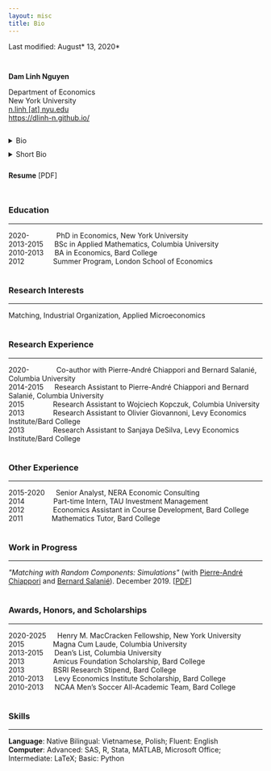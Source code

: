 ```yaml
---
layout: misc
title: Bio
---
```


Last modified: August* 13, 2020*

<div style="line-height:100%;"> <br> </div>

**Dam Linh Nguyen**  

Department of Economics  
New York University  
<a href="mailto:n.linh@nyu.edu">n.linh \[at\] nyu.edu</a>  
<a href="https://dlinh-n.github.io/">https://dlinh-n.github.io/</a>  

<div style="line-height:100%;"> <br> </div>

<details>
    <summary> Bio </summary>

    <br>

    Dam Linh Nguyen is a PhD student at the Department of Economics at New York University. Linh’s research interests include matching, industrial organization, and applied microeconomics. Previously, he was a Senior Analyst in the Antitrust Group at NERA Economic Consulting. He conducted research evaluating the competitive effects of mergers and acquisitions in a wide array of industries, including consumer packaged goods, data storage technology, and agrochemicals. Linh earned a BSc in Applied Mathematics, magna cum laude, from Columbia University and a BA in Economics as a Levy Institute Scholar from Bard College.
</details>

<div style="line-height:75%;"> <br> </div>

<details>
    <summary> Short Bio </summary>

    <br>

    Dam Linh Nguyen is a PhD student in Economics at New York University. Linh's research interests include matching, industrial organization, and applied microeconomics. Previously, he was a Senior Analyst in the Antitrust Group at NERA. Linh earned a BSc in Applied Mathematics from Columbia University and a BA in Economics from Bard College.
</details>

<div style="line-height:75%;"> <br> </div>

**Resume** [PDF]


<div style="line-height:100%;"> <br> </div>


### Education
---
2020-&nbsp; &ensp;&ensp;&emsp;&emsp; PhD in Economics, New York University  
2013-2015 &emsp; BSc in Applied Mathematics, Columbia University  
2010-2013 &emsp; BA in Economics, Bard College  
2012 &ensp;&ensp;&emsp;&emsp;&ensp; Summer Program, London School of Economics  

<div style="line-height:15%;"> <br> </div>


### Research Interests
---
Matching, Industrial Organization, Applied Microeconomics

<div style="line-height:15%;"> <br> </div>


### Research Experience
---
2020-&nbsp; &ensp;&ensp;&emsp;&emsp; Co-author with Pierre-André Chiappori and Bernard Salanié, Columbia University  
2014-2015 &emsp; Research Assistant to Pierre-André Chiappori and Bernard Salanié, Columbia University  
2015 &ensp;&ensp;&emsp;&emsp;&ensp; Research Assistant to Wojciech Kopczuk, Columbia University  
2013 &ensp;&ensp;&emsp;&emsp;&ensp; Research Assistant to Olivier Giovannoni, Levy Economics Institute/Bard College  
2013 &ensp;&ensp;&emsp;&emsp;&ensp; Research Assistant to Sanjaya DeSilva, Levy Economics Institute/Bard College  
<div style="line-height:15%;"> <br> </div>


### Other Experience
---
2015-2020 &emsp; Senior Analyst, NERA Economic Consulting  
2014 &ensp;&ensp;&emsp;&emsp;&ensp; Part-time Intern, TAU Investment Management  
2012 &ensp;&ensp;&emsp;&emsp;&ensp; Economics Assistant in Course Development, Bard College  
2011 &ensp;&ensp;&emsp;&emsp;&ensp; Mathematics Tutor, Bard College  

<div style="line-height:15%;"> <br> </div>


### Work in Progress
---
*"Matching with Random Components: Simulations"* (with <a href="http://www.columbia.edu/~pc2167/" target="_blank" rel="noopener noreferrer">Pierre-André Chiappori</a> and <a href="http://bsalanie.com/" target="_blank" rel="noopener noreferrer">Bernard Salanié</a>). December 2019. \[[PDF](https://dlinh-n.github.io/f/wp/CNSdraftDec10final.pdf)\]
<div style="line-height:15%;"> <br> </div>


### Awards, Honors, and Scholarships
---
2020-2025 &emsp; Henry M. MacCracken Fellowship, New York University  
2015 &emsp;&emsp;&emsp;&ensp; Magna Cum Laude, Columbia University  
2013-2015 &emsp; Dean’s List, Columbia University  
2013 &emsp;&emsp;&emsp;&ensp; Amicus Foundation Scholarship, Bard College  
2013 &emsp;&emsp;&emsp;&ensp; BSRI Research Stipend, Bard College  
2010-2013 &emsp; Levy Economics Institute Scholarship, Bard College  
2010-2013 &emsp; NCAA Men’s Soccer All-Academic Team, Bard College    

<div style="line-height:15%;"> <br> </div>


### Skills
---
**Language**: Native Bilingual: Vietnamese, Polish; Fluent: English  
**Computer**: Advanced: SAS, R, Stata, MATLAB, Microsoft Office; Intermediate: LaTeX; Basic: Python
